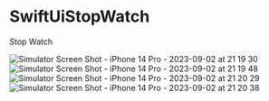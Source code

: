 # SwiftUiStopWatch
Stop Watch

![Simulator Screen Shot - iPhone 14 Pro - 2023-09-02 at 21 19 30](https://github.com/Siam300/SwiftUiStopWatch/assets/89306483/eb52331e-1e2a-4364-be65-2adbebd85a18)
![Simulator Screen Shot - iPhone 14 Pro - 2023-09-02 at 21 19 48](https://github.com/Siam300/SwiftUiStopWatch/assets/89306483/561cc063-b019-4887-8994-00e188eacb77)
![Simulator Screen Shot - iPhone 14 Pro - 2023-09-02 at 21 20 29](https://github.com/Siam300/SwiftUiStopWatch/assets/89306483/16c6e958-d172-4d86-84a4-b36f4b9de689)
![Simulator Screen Shot - iPhone 14 Pro - 2023-09-02 at 21 20 38](https://github.com/Siam300/SwiftUiStopWatch/assets/89306483/e61a0e92-fdbf-4b63-bd1a-54434e653731)

